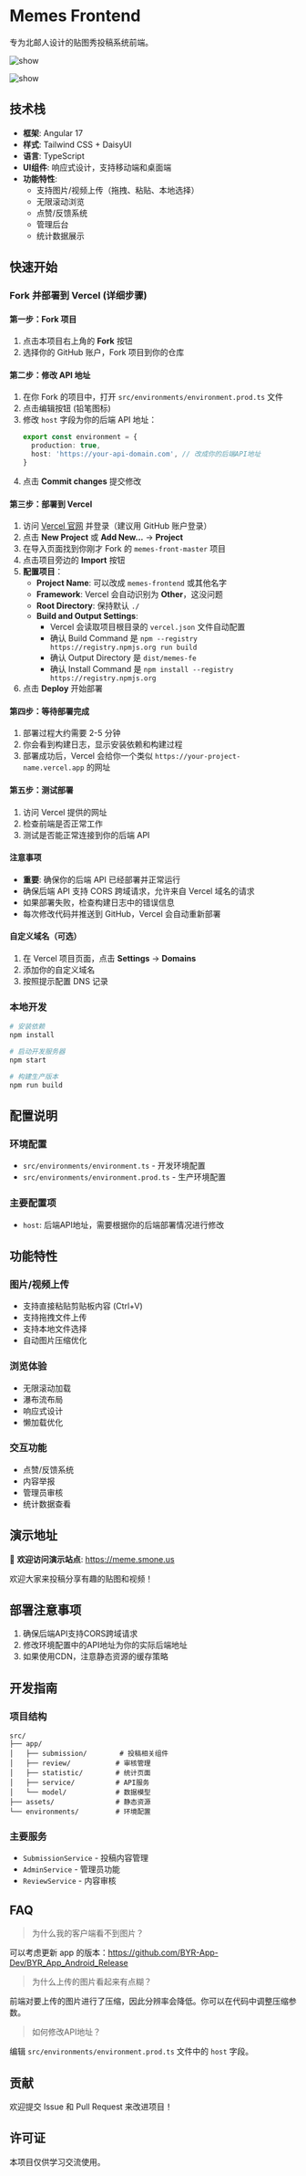 # Memes Frontend

专为北邮人设计的贴图秀投稿系统前端。

![show](assets/show.jpg)

![show](assets/show-2.png)

## 技术栈

- **框架**: Angular 17
- **样式**: Tailwind CSS + DaisyUI
- **语言**: TypeScript
- **UI组件**: 响应式设计，支持移动端和桌面端
- **功能特性**: 
  - 支持图片/视频上传（拖拽、粘贴、本地选择）
  - 无限滚动浏览
  - 点赞/反馈系统
  - 管理后台
  - 统计数据展示

## 快速开始

### Fork 并部署到 Vercel (详细步骤)

#### 第一步：Fork 项目
1. 点击本项目右上角的 **Fork** 按钮
2. 选择你的 GitHub 账户，Fork 项目到你的仓库

#### 第二步：修改 API 地址
1. 在你 Fork 的项目中，打开 `src/environments/environment.prod.ts` 文件
2. 点击编辑按钮 (铅笔图标)
3. 修改 `host` 字段为你的后端 API 地址：
   ```typescript
   export const environment = {
     production: true,
     host: 'https://your-api-domain.com', // 改成你的后端API地址
   }
   ```
4. 点击 **Commit changes** 提交修改

#### 第三步：部署到 Vercel
1. 访问 [Vercel 官网](https://vercel.com) 并登录（建议用 GitHub 账户登录）
2. 点击 **New Project** 或 **Add New...** → **Project**
3. 在导入页面找到你刚才 Fork 的 `memes-front-master` 项目
4. 点击项目旁边的 **Import** 按钮
5. **配置项目**：
   - **Project Name**: 可以改成 `memes-frontend` 或其他名字
   - **Framework**: Vercel 会自动识别为 **Other**，这没问题
   - **Root Directory**: 保持默认 `./`
   - **Build and Output Settings**: 
     - Vercel 会读取项目根目录的 `vercel.json` 文件自动配置
     - 确认 Build Command 是 `npm --registry https://registry.npmjs.org run build`
     - 确认 Output Directory 是 `dist/memes-fe`
     - 确认 Install Command 是 `npm install --registry https://registry.npmjs.org`
6. 点击 **Deploy** 开始部署

#### 第四步：等待部署完成
1. 部署过程大约需要 2-5 分钟
2. 你会看到构建日志，显示安装依赖和构建过程
3. 部署成功后，Vercel 会给你一个类似 `https://your-project-name.vercel.app` 的网址

#### 第五步：测试部署
1. 访问 Vercel 提供的网址
2. 检查前端是否正常工作
3. 测试是否能正常连接到你的后端 API

#### 注意事项
- **重要**: 确保你的后端 API 已经部署并正常运行
- 确保后端 API 支持 CORS 跨域请求，允许来自 Vercel 域名的请求
- 如果部署失败，检查构建日志中的错误信息
- 每次修改代码并推送到 GitHub，Vercel 会自动重新部署

#### 自定义域名（可选）
1. 在 Vercel 项目页面，点击 **Settings** → **Domains**
2. 添加你的自定义域名
3. 按照提示配置 DNS 记录

### 本地开发

```bash
# 安装依赖
npm install

# 启动开发服务器
npm start

# 构建生产版本
npm run build
```

## 配置说明

### 环境配置

- `src/environments/environment.ts` - 开发环境配置
- `src/environments/environment.prod.ts` - 生产环境配置

### 主要配置项

- `host`: 后端API地址，需要根据你的后端部署情况进行修改

## 功能特性

### 图片/视频上传
- 支持直接粘贴剪贴板内容 (Ctrl+V)
- 支持拖拽文件上传
- 支持本地文件选择
- 自动图片压缩优化

### 浏览体验
- 无限滚动加载
- 瀑布流布局
- 响应式设计
- 懒加载优化

### 交互功能
- 点赞/反馈系统
- 内容举报
- 管理员审核
- 统计数据查看

## 演示地址

🎉 **欢迎访问演示站点**: https://meme.smone.us

欢迎大家来投稿分享有趣的贴图和视频！

## 部署注意事项

1. 确保后端API支持CORS跨域请求
2. 修改环境配置中的API地址为你的实际后端地址
3. 如果使用CDN，注意静态资源的缓存策略

## 开发指南

### 项目结构
```
src/
├── app/
│   ├── submission/        # 投稿相关组件
│   ├── review/           # 审核管理
│   ├── statistic/        # 统计页面
│   ├── service/          # API服务
│   └── model/            # 数据模型
├── assets/               # 静态资源
└── environments/         # 环境配置
```

### 主要服务
- `SubmissionService` - 投稿内容管理
- `AdminService` - 管理员功能
- `ReviewService` - 内容审核

## FAQ

> 为什么我的客户端看不到图片？

可以考虑更新 app 的版本：https://github.com/BYR-App-Dev/BYR_App_Android_Release

> 为什么上传的图片看起来有点糊？

前端对要上传的图片进行了压缩，因此分辨率会降低。你可以在代码中调整压缩参数。

> 如何修改API地址？

编辑 `src/environments/environment.prod.ts` 文件中的 `host` 字段。

## 贡献

欢迎提交 Issue 和 Pull Request 来改进项目！

## 许可证

本项目仅供学习交流使用。